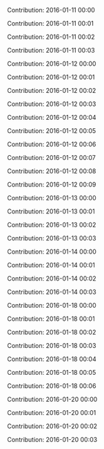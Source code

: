 Contribution: 2016-01-11 00:00

Contribution: 2016-01-11 00:01

Contribution: 2016-01-11 00:02

Contribution: 2016-01-11 00:03

Contribution: 2016-01-12 00:00

Contribution: 2016-01-12 00:01

Contribution: 2016-01-12 00:02

Contribution: 2016-01-12 00:03

Contribution: 2016-01-12 00:04

Contribution: 2016-01-12 00:05

Contribution: 2016-01-12 00:06

Contribution: 2016-01-12 00:07

Contribution: 2016-01-12 00:08

Contribution: 2016-01-12 00:09

Contribution: 2016-01-13 00:00

Contribution: 2016-01-13 00:01

Contribution: 2016-01-13 00:02

Contribution: 2016-01-13 00:03

Contribution: 2016-01-14 00:00

Contribution: 2016-01-14 00:01

Contribution: 2016-01-14 00:02

Contribution: 2016-01-14 00:03

Contribution: 2016-01-18 00:00

Contribution: 2016-01-18 00:01

Contribution: 2016-01-18 00:02

Contribution: 2016-01-18 00:03

Contribution: 2016-01-18 00:04

Contribution: 2016-01-18 00:05

Contribution: 2016-01-18 00:06

Contribution: 2016-01-20 00:00

Contribution: 2016-01-20 00:01

Contribution: 2016-01-20 00:02

Contribution: 2016-01-20 00:03

